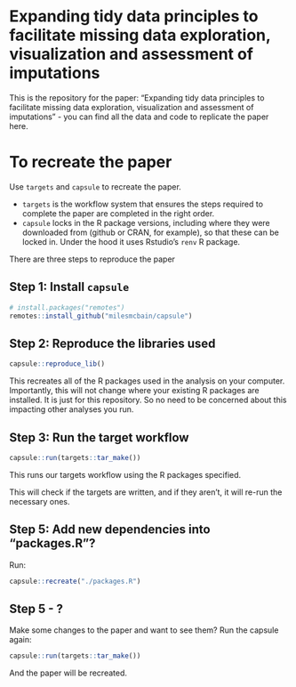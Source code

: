 # Expanding tidy data principles to facilitate missing data exploration, visualization and assessment of imputations

This is the repository for the paper: “Expanding tidy data principles to
facilitate missing data exploration, visualization and assessment of
imputations” - you can find all the data and code to replicate the paper
here.

<!-- badges: start -->
<!-- badges: end -->

# To recreate the paper

Use `targets` and `capsule` to recreate the paper.

-   `targets` is the workflow system that ensures the steps required to
    complete the paper are completed in the right order.
-   `capsule` locks in the R package versions, including where they were
    downloaded from (github or CRAN, for example), so that these can be
    locked in. Under the hood it uses Rstudio’s `renv` R package.

There are three steps to reproduce the paper

## Step 1: Install `capsule`

``` r
# install.packages("remotes")
remotes::install_github("milesmcbain/capsule")
```

## Step 2: Reproduce the libraries used

``` r
capsule::reproduce_lib()
```

This recreates all of the R packages used in the analysis on your
computer. Importantly, this will not change where your existing R
packages are installed. It is just for this repository. So no need to be
concerned about this impacting other analyses you run.

## Step 3: Run the target workflow

``` r
capsule::run(targets::tar_make())
```

This runs our targets workflow using the R packages specified.

This will check if the targets are written, and if they aren’t, it will
re-run the necessary ones.

## Step 5: Add new dependencies into “packages.R”?

Run:

``` r
capsule::recreate("./packages.R")
```

## Step 5 - ?

Make some changes to the paper and want to see them? Run the capsule
again:

``` r
capsule::run(targets::tar_make())
```

And the paper will be recreated.
